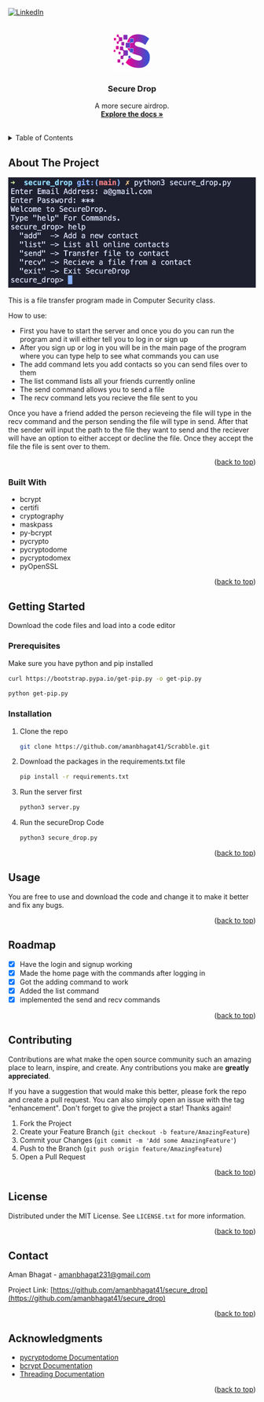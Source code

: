<!-- Improved compatibility of back to top link: See: https://github.com/othneildrew/Best-README-Template/pull/73 -->

<a id="readme-top"></a>

<!--
*** Thanks for checking out the Best-README-Template. If you have a suggestion
*** that would make this better, please fork the repo and create a pull request
*** or simply open an issue with the tag "enhancement".
*** Don't forget to give the project a star!
*** Thanks again! Now go create something AMAZING! :D
-->

<!-- PROJECT SHIELDS -->
<!--
*** I'm using markdown "reference style" links for readability.
*** Reference links are enclosed in brackets [ ] instead of parentheses ( ).
*** See the bottom of this document for the declaration of the reference variables
*** for contributors-url, forks-url, etc. This is an optional, concise syntax you may use.
*** https://www.markdownguide.org/basic-syntax/#reference-style-links
-->

[![LinkedIn][linkedin-shield]][linkedin-url]

<!-- PROJECT LOGO -->
<br />
<div align="center">
  <a href="https://github.com/othneildrew/Best-README-Template">
    <img src="images/logo.png" alt="Logo" width="80" height="80">
  </a>

  <h3 align="center">Secure Drop</h3>

  <p align="center">
    A more secure airdrop.
    <br />
    <a href="https://github.com/amanbhagat41/secure_drop"><strong>Explore the docs »</strong></a>
    <br />
    <br />

  </p>
</div>

<!-- TABLE OF CONTENTS -->
<details>
  <summary>Table of Contents</summary>
  <ol>
    <li>
      <a href="#about-the-project">About The Project</a>
      <ul>
        <li><a href="#built-with">Built With</a></li>
      </ul>
    </li>
    <li>
      <a href="#getting-started">Getting Started</a>
      <ul>
        <li><a href="#prerequisites">Prerequisites</a></li>
        <li><a href="#installation">Installation</a></li>
      </ul>
    </li>
    <li><a href="#usage">Usage</a></li>
    <li><a href="#roadmap">Roadmap</a></li>
    <li><a href="#contributing">Contributing</a></li>
    <li><a href="#license">License</a></li>
    <li><a href="#contact">Contact</a></li>
    <li><a href="#acknowledgments">Acknowledgments</a></li>
  </ol>
</details>

<!-- ABOUT THE PROJECT -->

## About The Project

[![Product Name Screen Shot][product-screenshot]](https://amanbhagat41.github.io/Scrabble/)

This is a file transfer program made in Computer Security class.

How to use:

-   First you have to start the server and once you do you can run the program and it will either tell you to log in or sign up
-   After you sign up or log in you will be in the main page of the program where you can type help to see what commands you can use
-   The add command lets you add contacts so you can send files over to them
-   The list command lists all your friends currently online
-   The send command allows you to send a file
-   The recv command lets you recieve the file sent to you

Once you have a friend added the person recieveing the file will type in the recv command and the person sending the file will type in send. After that the sender will input the path to the file they want to send and the reciever will have an option to either accept or decline the file. Once they accept the file the file is sent over to them.

<p align="right">(<a href="#readme-top">back to top</a>)</p>

### Built With

-   bcrypt
-   certifi
-   cryptography
-   maskpass
-   py-bcrypt
-   pycrypto
-   pycryptodome
-   pycryptodomex
-   pyOpenSSL

<p align="right">(<a href="#readme-top">back to top</a>)</p>

<!-- GETTING STARTED -->

## Getting Started

Download the code files and load into a code editor

### Prerequisites

Make sure you have python and pip installed

```sh
curl https://bootstrap.pypa.io/get-pip.py -o get-pip.py
```

```sh
python get-pip.py
```

### Installation

1. Clone the repo
    ```sh
    git clone https://github.com/amanbhagat41/Scrabble.git
    ```
2. Download the packages in the requirements.txt file
    ```sh
    pip install -r requirements.txt
    ```
3. Run the server first
    ```sh
    python3 server.py
    ```
4. Run the secureDrop Code
    ```sh
    python3 secure_drop.py
    ```

<p align="right">(<a href="#readme-top">back to top</a>)</p>

<!-- USAGE EXAMPLES -->

## Usage

You are free to use and download the code and change it to make it better and fix any bugs.

<p align="right">(<a href="#readme-top">back to top</a>)</p>

<!-- ROADMAP -->

## Roadmap

-   [x] Have the login and signup working
-   [x] Made the home page with the commands after logging in
-   [x] Got the adding command to work
-   [x] Added the list command
-   [x] implemented the send and recv commands

<p align="right">(<a href="#readme-top">back to top</a>)</p>

<!-- CONTRIBUTING -->

## Contributing

Contributions are what make the open source community such an amazing place to learn, inspire, and create. Any contributions you make are **greatly appreciated**.

If you have a suggestion that would make this better, please fork the repo and create a pull request. You can also simply open an issue with the tag "enhancement".
Don't forget to give the project a star! Thanks again!

1. Fork the Project
2. Create your Feature Branch (`git checkout -b feature/AmazingFeature`)
3. Commit your Changes (`git commit -m 'Add some AmazingFeature'`)
4. Push to the Branch (`git push origin feature/AmazingFeature`)
5. Open a Pull Request

<p align="right">(<a href="#readme-top">back to top</a>)</p>

<!-- LICENSE -->

## License

Distributed under the MIT License. See `LICENSE.txt` for more information.

<p align="right">(<a href="#readme-top">back to top</a>)</p>

<!-- CONTACT -->

## Contact

Aman Bhagat - amanbhagat231@gmail.com

Project Link: [https://github.com/amanbhagat41/secure_drop](https://github.com/amanbhagat41/secure_drop)

<p align="right">(<a href="#readme-top">back to top</a>)</p>

<!-- ACKNOWLEDGMENTS -->

## Acknowledgments

-   [pycryptodome Documentation](https://www.pycryptodome.org/)
-   [bcrypt Documentation](https://pypi.org/project/bcrypt/)
-   [Threading Documentation](https://docs.python.org/3/library/threading.html)

<p align="right">(<a href="#readme-top">back to top</a>)</p>

<!-- MARKDOWN LINKS & IMAGES -->
<!-- https://www.markdownguide.org/basic-syntax/#reference-style-links -->

[contributors-shield]: https://img.shields.io/github/contributors/othneildrew/Best-README-Template.svg?style=for-the-badge
[contributors-url]: https://github.com/othneildrew/Best-README-Template/graphs/contributors
[forks-shield]: https://img.shields.io/github/forks/othneildrew/Best-README-Template.svg?style=for-the-badge
[forks-url]: https://github.com/othneildrew/Best-README-Template/network/members
[stars-shield]: https://img.shields.io/github/stars/othneildrew/Best-README-Template.svg?style=for-the-badge
[stars-url]: https://github.com/othneildrew/Best-README-Template/stargazers
[issues-shield]: https://img.shields.io/github/issues/othneildrew/Best-README-Template.svg?style=for-the-badge
[issues-url]: https://github.com/othneildrew/Best-README-Template/issues
[license-shield]: https://img.shields.io/github/license/othneildrew/Best-README-Template.svg?style=for-the-badge
[license-url]: https://github.com/othneildrew/Best-README-Template/blob/master/LICENSE.txt
[linkedin-shield]: https://img.shields.io/badge/-LinkedIn-black.svg?style=for-the-badge&logo=linkedin&colorB=555
[linkedin-url]: https://www.linkedin.com/in/aman-bhagat-b17051230/
[product-screenshot]: images/screenshot.png
[Next.js]: https://img.shields.io/badge/next.js-000000?style=for-the-badge&logo=nextdotjs&logoColor=white
[Next-url]: https://nextjs.org/
[React.js]: https://img.shields.io/badge/React-20232A?style=for-the-badge&logo=react&logoColor=61DAFB
[React-url]: https://reactjs.org/
[Vue.js]: https://img.shields.io/badge/Vue.js-35495E?style=for-the-badge&logo=vuedotjs&logoColor=4FC08D
[Vue-url]: https://vuejs.org/
[Angular.io]: https://img.shields.io/badge/Angular-DD0031?style=for-the-badge&logo=angular&logoColor=white
[Angular-url]: https://angular.io/
[Svelte.dev]: https://img.shields.io/badge/Svelte-4A4A55?style=for-the-badge&logo=svelte&logoColor=FF3E00
[Svelte-url]: https://svelte.dev/
[Laravel.com]: https://img.shields.io/badge/Laravel-FF2D20?style=for-the-badge&logo=laravel&logoColor=white
[Laravel-url]: https://laravel.com
[Bootstrap.com]: https://img.shields.io/badge/Bootstrap-563D7C?style=for-the-badge&logo=bootstrap&logoColor=white
[Bootstrap-url]: https://getbootstrap.com
[JQuery.com]: https://img.shields.io/badge/jQuery-0769AD?style=for-the-badge&logo=jquery&logoColor=white
[JQuery-url]: https://jquery.com

